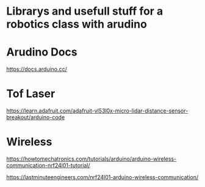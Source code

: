 # Librarys and usefull stuff for a robotics class with arudino

# Arudino Docs 
https://docs.arduino.cc/

# Tof Laser 
https://learn.adafruit.com/adafruit-vl53l0x-micro-lidar-distance-sensor-breakout/arduino-code

# Wireless 
https://howtomechatronics.com/tutorials/arduino/arduino-wireless-communication-nrf24l01-tutorial/

https://lastminuteengineers.com/nrf24l01-arduino-wireless-communication/
